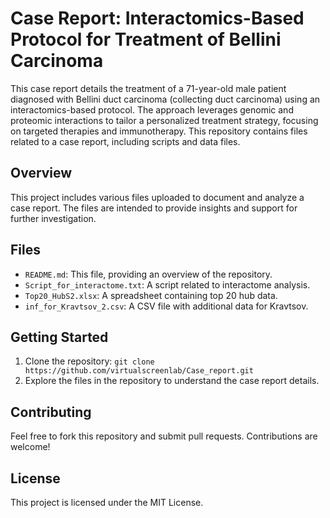 # Case Report: Interactomics-Based Protocol for Treatment of Bellini Carcinoma

This case report details the treatment of a 71-year-old male patient diagnosed with Bellini duct carcinoma (collecting duct carcinoma) using an interactomics-based protocol. The approach leverages genomic and proteomic interactions to tailor a personalized treatment strategy, focusing on targeted therapies and immunotherapy. This repository contains files related to a case report, including scripts and data files.

## Overview
This project includes various files uploaded to document and analyze a case report. The files are intended to provide insights and support for further investigation.

## Files
- `README.md`: This file, providing an overview of the repository.
- `Script_for_interactome.txt`: A script related to interactome analysis.
- `Top20_HubS2.xlsx`: A spreadsheet containing top 20 hub data.
- `inf_for_Kravtsov_2.csv`: A CSV file with additional data for Kravtsov.

## Getting Started
1. Clone the repository: `git clone https://github.com/virtualscreenlab/Case_report.git`
2. Explore the files in the repository to understand the case report details.

## Contributing
Feel free to fork this repository and submit pull requests. Contributions are welcome!

## License
This project is licensed under the MIT License.
